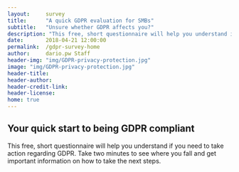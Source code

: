 ```yaml
---
layout:     survey
title:      "A quick GDPR evaluation for SMBs"
subtitle:   "Unsure whether GDPR affects you?"
description: "This free, short questionnaire will help you understand if you need to take action regarding GDPR. Take two minutes to see where you fall and get important information on how to take the next steps."
date:       2018-04-21 12:00:00
permalink:  /gdpr-survey-home
author:     dario.pw Staff
header-img: "img/GDPR-privacy-protection.jpg"
image: "img/GDPR-privacy-protection.jpg"
header-title:
header-author:
header-credit-link:
header-license:
home: true
---
```


## Your quick start to being GDPR compliant
This free, short questionnaire will help you understand if you need to take action regarding GDPR. Take two minutes to see where you fall and get important information on how to take the next steps.
